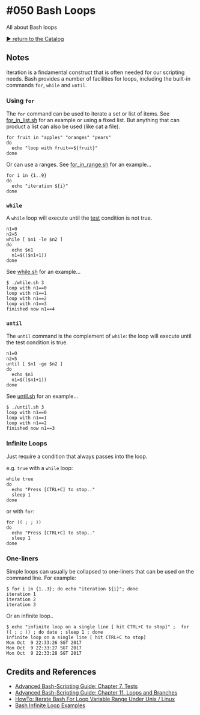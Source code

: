 # #050 Bash Loops

All about Bash loops


[:arrow_forward: return to the Catalog](https://codingkata.tardate.com)

## Notes

Iteration is a findamental construct that is often needed for our scripting needs.
Bash provides a number of facilities for loops, including the
built-in commands `for`, `while` and `until`.

### Using `for`

The `for` command can be used to iterate a set or list of items.
See [for_in_list.sh](./for_in_list.sh) for an example or using a fixed list.
But anything that can product a list can also be used (like cat a file).

```
for fruit in "apples" "oranges" "pears"
do
  echo "loop with fruit==${fruit}"
done
```

Or can use a ranges.
See [for_in_range.sh](./for_in_range.sh) for an example...

```
for i in {1..9}
do
  echo "iteration ${i}"
done
```

### `while`

A `while` loop will execute until the [test](http://tldp.org/LDP/abs/html/tests.html) condition is not true.

```
n1=0
n2=5
while [ $n1 -le $n2 ]
do
  echo $n1
  n1=$(($n1+1))
done
```

See [while.sh](./while.sh) for an example...

```
$ ./while.sh 3
loop with n1==0
loop with n1==1
loop with n1==2
loop with n1==3
finished now n1==4

```

### `until`

The `until` command is the complement of `while`: the loop will execute until the test condition is true.

```
n1=0
n2=5
until [ $n1 -ge $n2 ]
do
  echo $n1
  n1=$(($n1+1))
done
```

See [until.sh](./until.sh) for an example...

```
$ ./until.sh 3
loop with n1==0
loop with n1==1
loop with n1==2
finished now n1==3
```

### Infinite Loops

Just require a condition that always passes into the loop.

e.g. `true` with a `while` loop:

```
while true
do
  echo "Press [CTRL+C] to stop.."
  sleep 1
done
```

or with `for`:

```
for (( ; ; ))
do
  echo "Press [CTRL+C] to stop.."
  sleep 1
done
```

### One-liners

Simple loops can usually be collapsed to one-liners that can be used on the command line.
For example:

```
$ for i in {1..3}; do echo "iteration ${i}"; done
iteration 1
iteration 2
iteration 3
```

Or an infinite loop..

```
$ echo "infinite loop on a single line [ hit CTRL+C to stop]" ;  for (( ; ; )) ; do date ; sleep 1 ; done
infinite loop on a single line [ hit CTRL+C to stop]
Mon Oct  9 22:33:26 SGT 2017
Mon Oct  9 22:33:27 SGT 2017
Mon Oct  9 22:33:28 SGT 2017
```

## Credits and References
* [Advanced Bash-Scripting Guide: Chapter 7. Tests](http://tldp.org/LDP/abs/html/tests.html)
* [Advanced Bash-Scripting Guide: Chapter 11. Loops and Branches](http://tldp.org/LDP/abs/html/loops.html)
* [HowTo: Iterate Bash For Loop Variable Range Under Unix / Linux](https://www.cyberciti.biz/faq/unix-linux-iterate-over-a-variable-range-of-numbers-in-bash/)
* [Bash Infinite Loop Examples](https://www.cyberciti.biz/faq/bash-infinite-loop/)
